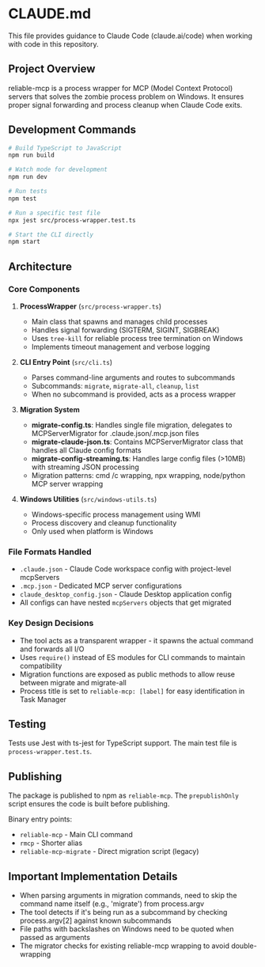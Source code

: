# CLAUDE.md

This file provides guidance to Claude Code (claude.ai/code) when working with code in this repository.

## Project Overview

reliable-mcp is a process wrapper for MCP (Model Context Protocol) servers that solves the zombie process problem on Windows. It ensures proper signal forwarding and process cleanup when Claude Code exits.

## Development Commands

```bash
# Build TypeScript to JavaScript
npm run build

# Watch mode for development
npm run dev

# Run tests
npm test

# Run a specific test file
npx jest src/process-wrapper.test.ts

# Start the CLI directly
npm start
```

## Architecture

### Core Components

1. **ProcessWrapper** (`src/process-wrapper.ts`)
   - Main class that spawns and manages child processes
   - Handles signal forwarding (SIGTERM, SIGINT, SIGBREAK) 
   - Uses `tree-kill` for reliable process tree termination on Windows
   - Implements timeout management and verbose logging

2. **CLI Entry Point** (`src/cli.ts`)
   - Parses command-line arguments and routes to subcommands
   - Subcommands: `migrate`, `migrate-all`, `cleanup`, `list`
   - When no subcommand is provided, acts as a process wrapper

3. **Migration System**
   - **migrate-config.ts**: Handles single file migration, delegates to MCPServerMigrator for .claude.json/.mcp.json files
   - **migrate-claude-json.ts**: Contains MCPServerMigrator class that handles all Claude config formats
   - **migrate-config-streaming.ts**: Handles large config files (>10MB) with streaming JSON processing
   - Migration patterns: cmd /c wrapping, npx wrapping, node/python MCP server wrapping

4. **Windows Utilities** (`src/windows-utils.ts`)
   - Windows-specific process management using WMI
   - Process discovery and cleanup functionality
   - Only used when platform is Windows

### File Formats Handled

- `.claude.json` - Claude Code workspace config with project-level mcpServers
- `.mcp.json` - Dedicated MCP server configurations
- `claude_desktop_config.json` - Claude Desktop application config
- All configs can have nested `mcpServers` objects that get migrated

### Key Design Decisions

- The tool acts as a transparent wrapper - it spawns the actual command and forwards all I/O
- Uses `require()` instead of ES modules for CLI commands to maintain compatibility
- Migration functions are exposed as public methods to allow reuse between migrate and migrate-all
- Process title is set to `reliable-mcp: [label]` for easy identification in Task Manager

## Testing

Tests use Jest with ts-jest for TypeScript support. The main test file is `process-wrapper.test.ts`.

## Publishing

The package is published to npm as `reliable-mcp`. The `prepublishOnly` script ensures the code is built before publishing.

Binary entry points:
- `reliable-mcp` - Main CLI command
- `rmcp` - Shorter alias
- `reliable-mcp-migrate` - Direct migration script (legacy)

## Important Implementation Details

- When parsing arguments in migration commands, need to skip the command name itself (e.g., 'migrate') from process.argv
- The tool detects if it's being run as a subcommand by checking process.argv[2] against known subcommands
- File paths with backslashes on Windows need to be quoted when passed as arguments
- The migrator checks for existing reliable-mcp wrapping to avoid double-wrapping